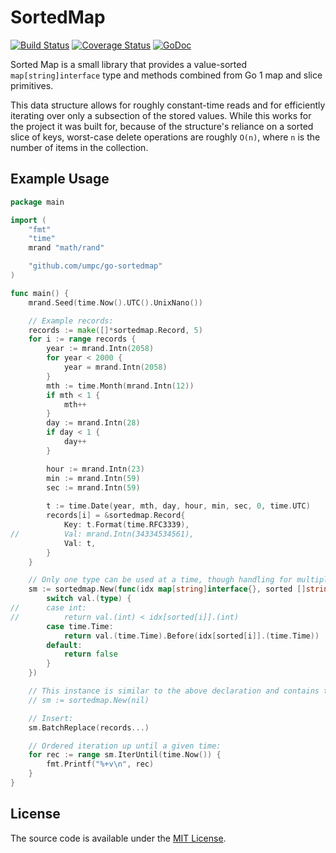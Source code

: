 # SortedMap

[![Build Status](https://travis-ci.org/umpc/go-sortedmap.svg?branch=master)](https://travis-ci.org/umpc/go-sortedmap) [![Coverage Status](https://codecov.io/github/umpc/go-sortedmap/badge.svg?branch=master)](https://codecov.io/github/umpc/go-sortedmap?branch=master) [![GoDoc](https://godoc.org/github.com/umpc/go-sortedmap?status.svg)](https://godoc.org/github.com/umpc/go-sortedmap)

Sorted Map is a small library that provides a value-sorted ```map[string]interface``` type and methods combined from Go 1 map and slice primitives.

This data structure allows for roughly constant-time reads and for efficiently iterating over only a subsection of the stored values. While this works for the project it was built for, because of the structure's reliance on a sorted slice of keys, worst-case delete operations are roughly ```O(n)```, where ```n``` is the number of items in the collection.

## Example Usage

```go
package main

import (
	"fmt"
	"time"
	mrand "math/rand"

	"github.com/umpc/go-sortedmap"
)

func main() {
	mrand.Seed(time.Now().UTC().UnixNano())

	// Example records:
	records := make([]*sortedmap.Record, 5)
	for i := range records {
		year := mrand.Intn(2058)
		for year < 2000 {
			year = mrand.Intn(2058)
		}
		mth := time.Month(mrand.Intn(12))
		if mth < 1 {
			mth++
		}
		day := mrand.Intn(28)
		if day < 1 {
			day++
		}

		hour := mrand.Intn(23)
		min := mrand.Intn(59)
		sec := mrand.Intn(59)
	
		t := time.Date(year, mth, day, hour, min, sec, 0, time.UTC)
		records[i] = &sortedmap.Record{
			Key: t.Format(time.RFC3339),
// 			Val: mrand.Intn(34334534561),
			Val: t,
		}
	}

	// Only one type can be used at a time, though handling for multiple types is still shown here:
	sm := sortedmap.New(func(idx map[string]interface{}, sorted []string, i int, val interface{}) bool {
		switch val.(type) {
//		case int:
//			return val.(int) < idx[sorted[i]].(int)
		case time.Time:
			return val.(time.Time).Before(idx[sorted[i]].(time.Time))
		default:
			return false
		}
	})

	// This instance is similar to the above declaration and contains the time.Time 'less than' conditional function shown above:
	// sm := sortedmap.New(nil)

	// Insert:
	sm.BatchReplace(records...)

	// Ordered iteration up until a given time:
	for rec := range sm.IterUntil(time.Now()) {
		fmt.Printf("%+v\n", rec)
	}
}
```

## License

The source code is available under the [MIT License](https://opensource.org/licenses/MIT).
